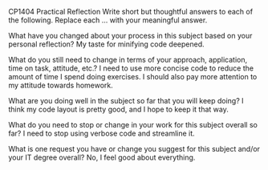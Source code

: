 CP1404 Practical Reflection
Write short but thoughtful answers to each of the following.
Replace each ... with your meaningful answer.

What have you changed about your process in this subject based on your personal reflection?
My taste for minifying code deepened.

What do you still need to change in terms of your approach, application, time on task, attitude, etc.?
I need to use more concise code to reduce the amount of time I spend doing exercises. I should also pay more attention to my attitude towards homework.

What are you doing well in the subject so far that you will keep doing?
I think my code layout is pretty good, and I hope to keep it that way.

What do you need to stop or change in your work for this subject overall so far?
I need to stop using verbose code and streamline it.

What is one request you have or change you suggest for this subject and/or your IT degree overall?
No, I feel good about everything.